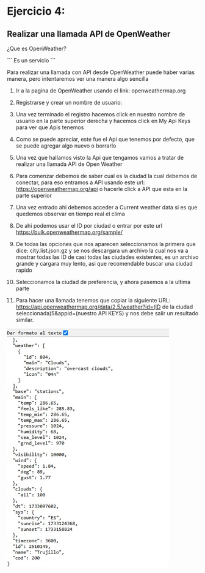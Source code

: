 # Ejercicio 4: 

## Realizar una llamada API de OpenWeather 
¿Que es OpenWeather?

´´´ 
Es un servicio
´´´

Para realizar una llamada con API desde OpenWeather puede haber varias manera, pero intentaremos ver una manera algo sencilla

1) Ir a la pagina de OpenWeather usando el link:
   openweathermap.org

   
2) Registrarse y crear un nombre de usuario:
   
3) Una vez terminado el registro hacemos click en nuestro nombre de usuario en la parte superior derecha y hacemos click en My Api Keys para ver que Apis tenemos


4) Como se puede apreciar, este fue el Api que tenemos por defecto, que se puede agregar algo nuevo o borrarlo
5) Una vez que hallamos visto la Api que tengamos vamos a tratar de realizar una llamada API de Open Weather
6) Para comenzar debemos de saber cual es la ciudad la cual debemos de conectar, para eso entramos a API usando este url: https://openweathermap.org/api o hacerle click a API que esta en la parte superior


7) Una vez entrado ahi debemos acceder a Current weather data si es que quedemos observar en tiempo real el clima
 
8) De ahi podemos usar el ID por ciudad o entrar por este url https://bulk.openweathermap.org/sample/
9) De todas las opciones que nos aparecen seleccionamos la primera que dice:
 city.list.json.gz  y se nos descargara un archivo la cual nos va a mostrar todas las ID de casi todas las ciudades existentes, es un archivo grande y cargara muy lento, asi que recomendable buscar una ciudad rapido

10) Seleccionamos la ciudad de preferencia, y ahora pasemos a la ultima parte
11) Para hacer una llamada tenemos que copiar la siguiente URL: https://api.openweathermap.org/data/2.5/weather?id=(ID de la ciudad seleccionada)5&appid=(nuestro API KEYS) y nos debe salir un resultado similar.

![](imagenes/trujillo6.jpg)
